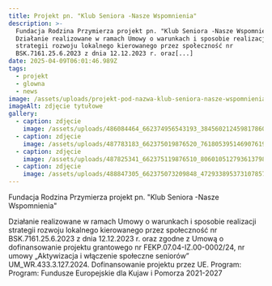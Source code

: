 ```yaml
---
title: Projekt pn. "Klub Seniora -Nasze Wspomnienia"
description: >-
  Fundacja Rodzina Przymierza projekt pn. "Klub Seniora -Nasze Wspomnienia"  
  Działanie realizowane w ramach Umowy o warunkach i sposobie realizacji
  strategii rozwoju lokalnego kierowanego przez społeczność nr
  BSK.7161.25.6.2023 z dnia 12.12.2023 r. oraz[...]
date: 2025-04-09T06:01:46.989Z
tags:
  - projekt
  - glowna
  - news
image: /assets/uploads/projekt-pod-nazwa-klub-seniora-nasze-wspomnienia.jpg
imageAlt: zdjęcie tytułowe
gallery:
  - caption: zdjęcie
    image: /assets/uploads/486084464_662374956543193_3845602124598178609_n.jpg
  - caption: zdjęcie
    image: /assets/uploads/487783183_662375019876520_7618053951469076192_n.jpg
  - caption: zdjęcie
    image: /assets/uploads/487825341_662375119876510_8060105127936137980_n.jpg
  - caption: zdjęcie
    image: /assets/uploads/488847305_662375073209848_4729338953731078578_n.jpg
---
```

Fundacja Rodzina Przymierza projekt pn. "Klub Seniora -Nasze Wspomnienia"



Działanie realizowane w ramach Umowy o warunkach i sposobie realizacji strategii rozwoju lokalnego kierowanego przez społeczność nr BSK.7161.25.6.2023 z dnia 12.12.2023 r. oraz zgodne z Umową o dofinansowanie projektu grantowego nr FEKP.07.04-IZ.00-0002/24, nr umowy „Aktywizacja i włączenie społeczne seniorów” UM_WR.433.3.127.2024. Dofinansowanie projektu przez UE. Program: Program: Fundusze Europejskie dla Kujaw i Pomorza 2021-2027
